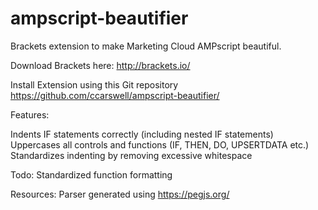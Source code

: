 # ampscript-beautifier
Brackets extension to make Marketing Cloud AMPscript beautiful.

Download Brackets here: http://brackets.io/

Install Extension using this Git repository https://github.com/ccarswell/ampscript-beautifier/

Features:

Indents IF statements correctly (including nested IF statements)
Uppercases all controls and functions (IF, THEN, DO, UPSERTDATA etc.)
Standardizes indenting by removing excessive whitespace

Todo:
Standardized function formatting

Resources:
Parser generated using https://pegjs.org/
